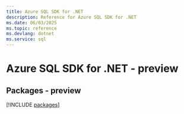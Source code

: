```yaml
---
title: Azure SQL SDK for .NET
description: Reference for Azure SQL SDK for .NET
ms.date: 06/03/2025
ms.topic: reference
ms.devlang: dotnet
ms.service: sql
---
```

# Azure SQL SDK for .NET - preview
## Packages - preview
[!INCLUDE [packages](sql-index.md)]